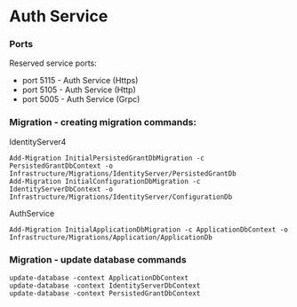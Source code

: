# Auth Service

### Ports

Reserved service ports:

- port 5115 - Auth Service (Https)
- port 5105 - Auth Service (Http)
- port 5005 - Auth Service (Grpc)

### Migration - creating migration commands:

IdentityServer4
```
Add-Migration InitialPersistedGrantDbMigration -c PersistedGrantDbContext -o Infrastructure/Migrations/IdentityServer/PersistedGrantDb
Add-Migration InitialConfigurationDbMigration -c IdentityServerDbContext -o Infrastructure/Migrations/IdentityServer/ConfigurationDb
```

AuthService
```
Add-Migration InitialApplicationDbMigration -c ApplicationDbContext -o Infrastructure/Migrations/Application/ApplicationDb
```

### Migration - update database commands
```
update-database -context ApplicationDbContext
update-database -context IdentityServerDbContext
update-database -context PersistedGrantDbContext
```

